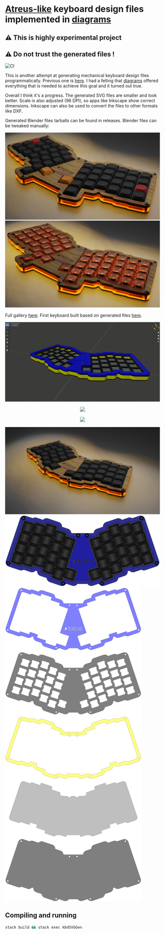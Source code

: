 # [Atreus-like](https://github.com/technomancy/atreus) keyboard design files implemented in [diagrams](http://hackage.haskell.org/package/diagrams)

## :warning: This is highly experimental project
## :warning: Do not trust the generated files !

![CI](https://github.com/mryndzionek/kbdSVGGen/workflows/CI/badge.svg?branch=devel)

This is another attempt at generating mechanical keyboard design files programmatically.
Previous one is [here](https://github.com/mryndzionek/h-atreus).
I had a felling that [diagrams](http://hackage.haskell.org/package/diagrams) offered everything
that is needed to achieve this goal and it turned out true.

Overall I think it's a progress. The generated SVG files are smaller and look better.
Scale is also adjusted (96 DPI), so apps like Inkscape show correct dimensions.
Inkscape can also be used to convert the files to other formats like DXF.

Generated Blender files tarballs can be found in releases.
Blender files can be tweaked manually:

![atreus52ct_a_edited](images/atreus52ct_a_edited.png)
![atreus52ct_a_transparent](images/atreus52ct_a_transparent.png)

Full gallery [here](GALLERY.md).
First keyboard built based on generated files [here](https://gist.github.com/mryndzionek/0fb397242e55262d831ccf3e8f38dcb0).

<p align="center">
  <img src="gifs/blender_1.gif">
</p>

<p align="center">
  <img src="gifs/blender_2.gif">
</p>

<p align="center">
  <img src="gifs/atreus52ct_a.gif">
</p>

![atreus423d](images/atreus42_a.png)
![atreus42a](images/atreus42_a.svg)
![atreus42](images/atreus42.svg)


Compiling and running
---------------------

```sh
stack build && stack exec kbdSVGGen
```

